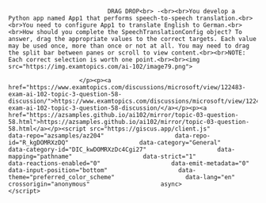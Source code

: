 <p class="card-text">
							
								DRAG DROP<br> -<br><br>You develop a Python app named App1 that performs speech-to-speech translation.<br><br>You need to configure App1 to translate English to German.<br><br>How should you complete the SpeechTranslationConfig object? To answer, drag the appropriate values to the correct targets. Each value may be used once, more than once or not at all. You may need to drag the split bar between panes or scroll to view content.<br><br>NOTE: Each correct selection is worth one point.<br><br><img src="https://img.examtopics.com/ai-102/image79.png">
							
						</p><p><a href="https://www.examtopics.com/discussions/microsoft/view/122483-exam-ai-102-topic-3-question-58-discussion/">https://www.examtopics.com/discussions/microsoft/view/122483-exam-ai-102-topic-3-question-58-discussion/</a></p><p><a href="https://azsamples.github.io/ai102/mirror/topic-03-question-58.html">https://azsamples.github.io/ai102/mirror/topic-03-question-58.html</a></p><script src="https://giscus.app/client.js"                    data-repo="azsamples/az204"                    data-repo-id="R_kgDOMRXzDQ"                    data-category="General"                    data-category-id="DIC_kwDOMRXzDc4Cgi27"                    data-mapping="pathname"                    data-strict="1"                    data-reactions-enabled="0"                    data-emit-metadata="0"                    data-input-position="bottom"                    data-theme="preferred_color_scheme"                    data-lang="en"                    crossorigin="anonymous"                    async>                    </script>